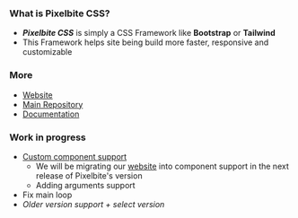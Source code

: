 <!--
![img](https://raw.githubusercontent.com/Pixelbite-CSS/.github/main/banner-yellow.png)
-->

### What is Pixelbite CSS?
- ***Pixelbite CSS*** is simply a CSS Framework like **Bootstrap** or **Tailwind**
- This Framework helps site being build more faster, responsive and customizable

### More
- [Website](https://pixelbite-css.github.io)
- [Main Repository](https://github.com/Pixelbite-CSS/pixelbite-css)
- [Documentation](https://github.com/Pixelbite-CSS/.github/blob/main/profile/documentation.md)


### Work in progress
- [Custom component support](https://github.com/Pixelbite-CSS/custom-component-test)
  - We will be migrating our [website](https://pixelbite-css.github.io) into component support in the next release of Pixelbite's version
  - Adding arguments support
- Fix main loop
- _Older version support + select version_
